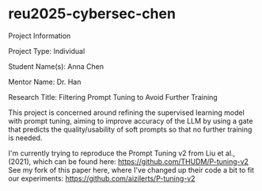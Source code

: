 # reu2025-cybersec-chen

Project Information

Project Type: Individual 

Student Name(s): Anna Chen

Mentor Name: Dr. Han

Research Title: Filtering Prompt Tuning to Avoid Further Training

This project is concerned around refining the supervised learning model with prompt tuning, aiming to improve accuracy of the LLM by using a gate that predicts the quality/usability of soft prompts so that no further training is needed.

I'm currently trying to reproduce the Prompt Tuning v2 from Liu et al., (2021), which can be found here: https://github.com/THUDM/P-tuning-v2 
See my fork of this paper here, where I've changed up their code a bit to fit our experiments: 
https://github.com/aizilerts/P-tuning-v2
